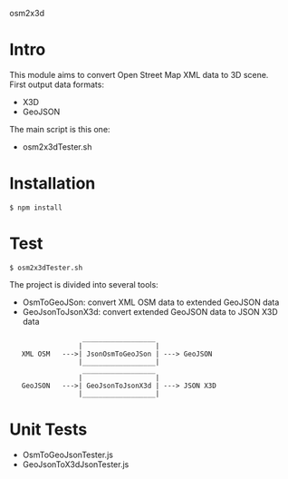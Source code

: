 osm2x3d

# Intro
This module aims to convert Open Street Map XML data to 3D scene.  
First output data formats:  

* X3D
* GeoJSON

The main script is this one:

* osm2x3dTester.sh

# Installation
`$ npm install`

# Test
`$ osm2x3dTester.sh`

The project is divided into several tools:

* OsmToGeoJSon: convert XML OSM data to extended GeoJSON data
* GeoJsonToJsonX3d: convert extended GeoJSON data to JSON X3D data

```
                  __________________
                 |                  |
   XML OSM   --->| JsonOsmToGeoJSon | ---> GeoJSON
                 |__________________|
                  __________________
                 |                  |
   GeoJSON   --->| GeoJsonToJsonX3d | ---> JSON X3D
                 |__________________|

```

# Unit Tests

* OsmToGeoJsonTester.js
* GeoJsonToX3dJsonTester.js
